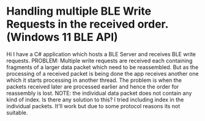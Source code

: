 
# Handling multiple BLE Write Requests in the received order. (Windows 11 BLE API)

Hi I have a C# application which hosts a BLE Server and receives BLE write requests.
PROBLEM:
Multiple write requests are received each containing fragments of a larger data packet which need to be reassembled.
But as the processing of a received packet is being done the app receives another one which it starts processing in another thread.
The problem is when the packets received later are processed earlier and hence the order for reassembly is lost.
NOTE: the individual data packet does not contain any kind of index.
Is there any solution to this?
I tried including index in the individual packets. It'll work but due to some protocol reasons its
not suitable.

        